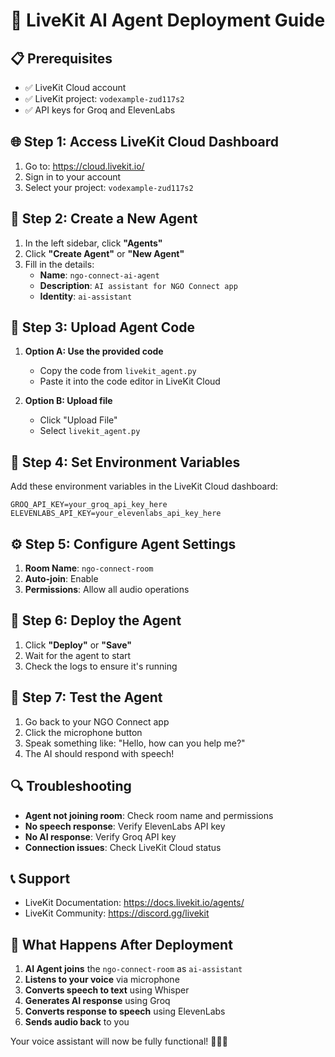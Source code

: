 # 🚀 LiveKit AI Agent Deployment Guide

## 📋 Prerequisites
- ✅ LiveKit Cloud account
- ✅ LiveKit project: `vodexample-zud117s2`
- ✅ API keys for Groq and ElevenLabs

## 🌐 Step 1: Access LiveKit Cloud Dashboard
1. Go to: https://cloud.livekit.io/
2. Sign in to your account
3. Select your project: `vodexample-zud117s2`

## 🤖 Step 2: Create a New Agent
1. In the left sidebar, click **"Agents"**
2. Click **"Create Agent"** or **"New Agent"**
3. Fill in the details:
   - **Name**: `ngo-connect-ai-agent`
   - **Description**: `AI assistant for NGO Connect app`
   - **Identity**: `ai-assistant`

## 📁 Step 3: Upload Agent Code
1. **Option A: Use the provided code**
   - Copy the code from `livekit_agent.py`
   - Paste it into the code editor in LiveKit Cloud

2. **Option B: Upload file**
   - Click "Upload File"
   - Select `livekit_agent.py`

## 🔑 Step 4: Set Environment Variables
Add these environment variables in the LiveKit Cloud dashboard:

```
GROQ_API_KEY=your_groq_api_key_here
ELEVENLABS_API_KEY=your_elevenlabs_api_key_here
```

## ⚙️ Step 5: Configure Agent Settings
1. **Room Name**: `ngo-connect-room`
2. **Auto-join**: Enable
3. **Permissions**: Allow all audio operations

## 🚀 Step 6: Deploy the Agent
1. Click **"Deploy"** or **"Save"**
2. Wait for the agent to start
3. Check the logs to ensure it's running

## 🎯 Step 7: Test the Agent
1. Go back to your NGO Connect app
2. Click the microphone button
3. Speak something like: "Hello, how can you help me?"
4. The AI should respond with speech!

## 🔍 Troubleshooting
- **Agent not joining room**: Check room name and permissions
- **No speech response**: Verify ElevenLabs API key
- **No AI response**: Verify Groq API key
- **Connection issues**: Check LiveKit Cloud status

## 📞 Support
- LiveKit Documentation: https://docs.livekit.io/agents/
- LiveKit Community: https://discord.gg/livekit

## 🎉 What Happens After Deployment
1. **AI Agent joins** the `ngo-connect-room` as `ai-assistant`
2. **Listens to your voice** via microphone
3. **Converts speech to text** using Whisper
4. **Generates AI response** using Groq
5. **Converts response to speech** using ElevenLabs
6. **Sends audio back** to you

Your voice assistant will now be fully functional! 🎤🤖✨
